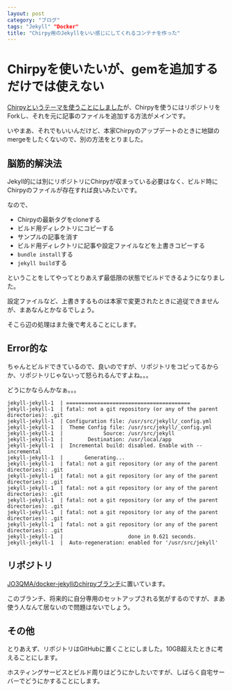 ```yaml
---
layout: post
category: "ブログ"
tags: "Jekyll" "Docker"
title: "Chirpy用のJekyllをいい感じにしてくれるコンテナを作った"
---
```


# Chirpyを使いたいが、gemを追加するだけでは使えない
[Chirpyというテーマを使うことにしました](/posts/2022/05/29/changed-jekyll-theme/)が、Chirpyを使うにはリポジトリをForkし、それを元に記事のファイルを追加する方法がメインです。

いやまあ、それでもいいんだけど、本家Chirpyのアップデートのときに地獄のmergeをしたくないので、別の方法をとりました。

## 脳筋的解決法
Jekyll的には別にリポジトリにChirpyが収まっている必要はなく、ビルド時にChirpyのファイルが存在すれば良いみたいです。

なので、
- Chirpyの最新タグをcloneする
- ビルド用ディレクトリにコピーする
- サンプルの記事を消す
- ビルド用ディレクトリに記事や設定ファイルなどを上書きコピーする
- `bundle install`する
- `jekyll build`する

ということをしてやってとりあえず最低限の状態でビルドできるようになりました。

設定ファイルなど、上書きするものは本家で変更されたときに追従できませんが、まあなんとかなるでしょう。

そこら辺の処理はまた後で考えることにします。

## Error的な
ちゃんとビルドできているので、良いのですが、リポジトリをコピってるからか、リポジトリじゃないって怒られるんですよね。。。

どうにかならんかなぁ。。。

```
jekyll-jekyll-1  | ========================================
jekyll-jekyll-1  | fatal: not a git repository (or any of the parent directories): .git
jekyll-jekyll-1  | Configuration file: /usr/src/jekyll/_config.yml
jekyll-jekyll-1  |  Theme Config file: /usr/src/jekyll/_config.yml
jekyll-jekyll-1  |             Source: /usr/src/jekyll
jekyll-jekyll-1  |        Destination: /usr/local/app
jekyll-jekyll-1  |  Incremental build: disabled. Enable with --incremental
jekyll-jekyll-1  |       Generating...
jekyll-jekyll-1  | fatal: not a git repository (or any of the parent directories): .git
jekyll-jekyll-1  | fatal: not a git repository (or any of the parent directories): .git
jekyll-jekyll-1  | fatal: not a git repository (or any of the parent directories): .git
jekyll-jekyll-1  | fatal: not a git repository (or any of the parent directories): .git
jekyll-jekyll-1  | fatal: not a git repository (or any of the parent directories): .git
jekyll-jekyll-1  | fatal: not a git repository (or any of the parent directories): .git
jekyll-jekyll-1  |                     done in 0.621 seconds.
jekyll-jekyll-1  |  Auto-regeneration: enabled for '/usr/src/jekyll'
```

## リポジトリ
[JO3QMA/docker-jekyllのchirpyブランチ](https://github.com/JO3QMA/docker-jekyll/tree/chirpy)に置いています。

このブランチ、将来的に自分専用のセットアップされる気がするのですが、まあ使う人なんて居ないので問題はないでしょう。

## その他
とりあえず、リポジトリはGitHubに置くことにしました。10GB超えたときに考えることにします。

ホスティングサービスとビルド周りはどうにかしたいですが、しばらく自宅サーバーでどうにかすることにします。